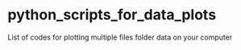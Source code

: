 # python_scripts_for_data_plots
List of  codes for plotting multiple files folder data on your computer
